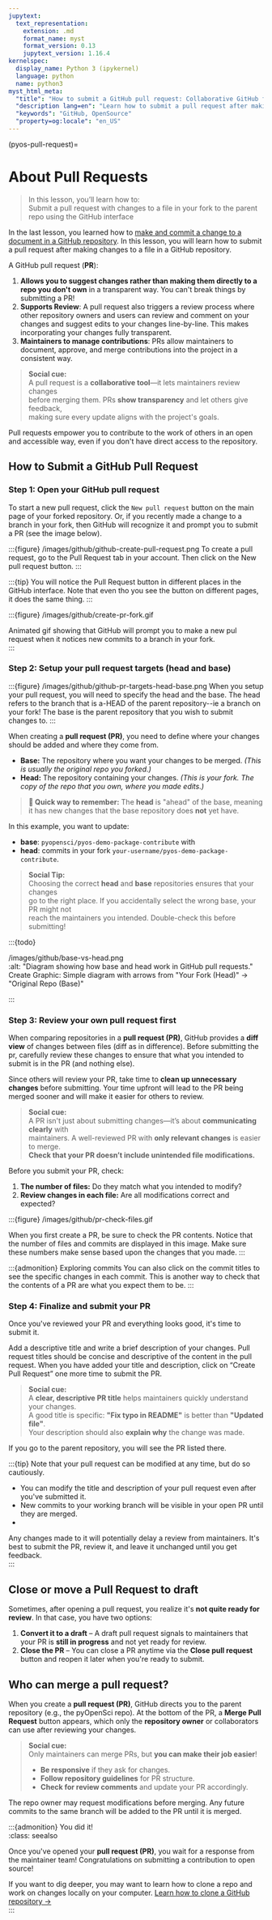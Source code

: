 ```yaml
--- 
jupytext: 
  text_representation: 
    extension: .md 
    format_name: myst 
    format_version: 0.13 
    jupytext_version: 1.16.4 
kernelspec: 
  display_name: Python 3 (ipykernel) 
  language: python 
  name: python3 
myst_html_meta: 
  "title": "How to submit a GitHub pull request: Collaborative GitHub for beginners" 
  "description lang=en": "Learn how to submit a pull request after making changes to a file in a GitHub repository" 
  "keywords": "GitHub, OpenSource" 
  "property=og:locale": "en_US" 
--- 
```

 
(pyos-pull-request)= 
# About Pull Requests 
 
> In this lesson, you’ll learn how to:   
> <i class="fa-solid fa-circle-check" style="color: #81c0aa;"></i> Submit a pull request with changes to a file in your fork to the parent repo using the GitHub interface 
>  
 
In the last lesson, you learned how to [make and commit a change to a document in a GitHub repository](pyos-edit-commit-files). 
In this lesson, you will learn how to submit a pull request after making changes to a file in a GitHub repository.   
 
A GitHub pull request (**PR**): 
 
1. **Allows you to suggest changes rather than making them directly to a repo you don't own** in a transparent way. You can't break things by submitting a PR! 
1. **Supports Review**: A pull request also triggers a review process where other repository owners and users can review and comment on your changes and suggest edits to your changes line-by-line. This makes incorporating your changes fully transparent. 
1. **Maintainers to manage contributions**: PRs allow maintainers to document, approve, and merge contributions into the project in a consistent way. 
 
> **<i class="fa-solid fa-handshake-angle" style="color: #81c0aa;"></i> Social cue:**  
> A pull request is a **collaborative tool**—it lets maintainers review changes  
> before merging them. PRs **show transparency** and let others give feedback,  
> making sure every update aligns with the project's goals.    
 
Pull requests empower you to contribute to the work of others in an open and accessible way, even if you don't have direct access to the repository. 
 
## How to Submit a GitHub Pull Request 
 
### Step 1: Open your GitHub pull request 
 
To start a new pull request, click the <kbd>`New pull request`</kbd> button on the main page of your forked repository. Or, if you recently made a change to a branch in your fork, then GitHub will recognize it and prompt you to submit a PR (see the image below). 
 
:::{figure} /images/github/github-create-pull-request.png 
To create a pull request, go to the Pull Request tab in your account. Then click on the New pull request button. 
::: 
 
:::{tip} 
You will notice the Pull Request button in different places in the GitHub interface. Note that even tho you see the button on different pages, it does the same thing. 
::: 
 
:::{figure} /images/github/create-pr-fork.gif 
 
Animated gif showing that GitHub will prompt you to make a new pul request when it notices new commits to a branch in your fork.   
::: 
 
### Step 2: Setup your pull request targets (head and base) 
 
:::{figure} /images/github/github-pr-targets-head-base.png 
When you setup your pull request, you will need to specify the head and the base. The head refers to the branch that is a-HEAD of the parent repository--ie a branch on your fork! The base is the parent repository that you wish to submit changes to. 
::: 
 
When creating a **pull request (PR)**, you need to define where your changes should be added and where they come from.  
 
- **<i class="fa-solid fa-database" style="color: #81c0aa;"></i> Base:** The repository where you want your changes to be merged. *(This is usually the original repo you forked.)*   
- **<i class="fa-solid fa-code-branch" style="color: #81c0aa;"></i> Head:** The repository containing your changes. *(This is your fork. The copy of the repo that you own, where you made edits.)*   
 
 
> **🔹 Quick way to remember:** The **head** is "ahead" of the base, meaning it has new changes that the base repository does **not** yet have. 
 
In this example, you want to update: 
 
* **base**: `pyopensci/pyos-demo-package-contribute` with 
* **head**: commits in your fork `your-username/pyos-demo-package-contribute`. 
 
 
> **<i class="fa-solid fa-code-branch" style="color: #81c0aa;"></i> Social Tip:**   
> Choosing the correct **head** and **base** repositories ensures that your changes  
> go to the right place. If you accidentally select the wrong base, your PR might not  
> reach the maintainers you intended. Double-check this before submitting!   
 
 
:::{todo} 
  
/images/github/base-vs-head.png   
:alt: "Diagram showing how base and head work in GitHub pull requests."   
Create Graphic: Simple diagram with arrows from "Your Fork (Head)" → "Original Repo (Base)"   
 
::: 
 
### Step 3: Review your own pull request first 
 
When comparing repositories in a **pull request (PR)**, GitHub provides a **diff view** of changes between files (diff as in difference). Before submitting the pr, carefully review these changes to ensure that what you intended to submit is in the PR (and nothing else). 
 
Since others will review your PR, take time to **clean up unnecessary changes** before submitting. Your time upfront will lead to the PR being merged sooner and will make it easier for others to review.   
 
> **<i class="fa-solid fa-magnifying-glass" style="color: #81c0aa;"></i> Social cue:**   
> A PR isn't just about submitting changes—it’s about **communicating clearly** with  
> maintainers. A well-reviewed PR with **only relevant changes** is easier to merge.  
> **Check that your PR doesn’t include unintended file modifications.**   
 
Before you submit your PR, check: 
 
1. **The number of files:** Do they match what you intended to modify? 
2. **Review changes in each file:** Are all modifications correct and expected? 
 
:::{figure} /images/github/pr-check-files.gif 
 
When you first create a PR, be sure to check the PR contents. Notice that the number of files and commits are displayed in this image. Make sure these numbers make sense based upon the changes that you made. 
::: 
 
:::{admonition} <i class="fa fa-star"></i> Exploring commits 
You can also click on the commit titles to see the specific changes in each commit. This is another way to check that the contents of a PR are what you expect them to be. 
::: 
 
### Step 4: Finalize and submit your PR 
 
Once you've reviewed your PR and everything looks good, it's time to submit it. 
 
Add a descriptive title and write a brief description of your changes. Pull request titles should be concise and descriptive of the content in the pull request. When you have added your 
title and description, click on “Create Pull Request” one more time to submit the PR. 
 
> **<i class="fa-solid fa-pen-to-square" style="color: #81c0aa;"></i> Social cue:**   
> A **clear, descriptive PR title** helps maintainers quickly understand your changes.   
> A good title is specific: **"Fix typo in README"** is better than **"Updated file"**.   
> Your description should also **explain why** the change was made.    
 
If you go to the parent repository, you will see the PR listed there. 
 
:::{tip} 
Note that your pull request can be modified at any time, but do so cautiously.  
 
* You can modify the title and description of your pull request even after you've submitted it. 
* New commits to your working branch will be visible in your open PR until they are merged. 
*  
Any changes made to it will potentially delay a review from maintainers. It's best to submit the PR, review it, and leave it unchanged until you get feedback.  
::: 
 
## Close or move a Pull Request to draft 
 
Sometimes, after opening a pull request, you realize it's **not quite ready for review**. In that case, you have two options:   
 
1. **<i class="fa-solid fa-file-pen" style="color: #81c0aa;"></i> Convert it to a draft** – A draft pull request signals to maintainers that your PR is **still in progress** and not yet ready for review.   
2. **<i class="fa-solid fa-xmark" style="color: #81c0aa;"></i> Close the PR** – You can close a PR anytime via the **Close pull request** button and reopen it later when you're ready to submit.   
 
## Who can merge a pull request? 
 
When you create a **pull request (PR)**, GitHub directs you to the parent repository (e.g., the pyOpenSci repo). At the bottom of the PR, a **Merge Pull Request** button appears, which only the **repository owner** or collaborators can use after reviewing your changes. 
 
> **<i class="fa-solid fa-user-shield" style="color: #81c0aa;"></i> Social cue:**   
> Only maintainers can merge PRs, but **you can make their job easier**!   
> - **Be responsive** if they ask for changes.   
> - **Follow repository guidelines** for PR structure.   
> - **Check for review comments** and update your PR accordingly.    
 
The repo owner may request modifications before merging. Any future commits to the same branch will be added to the PR until it is merged. 
 
 
:::{admonition} You did it!  
:class: seealso   
 
Once you've opened your **pull request (PR)**, you wait for a response from the maintainer team! Congratulations on submitting a contribution to open source!  
 
If you want to dig deeper, you may want to learn how to clone a repo and work on changes locally on your computer. 
[<i class="fa-solid fa-circle-check" style="color: #81c0aa;"></i> Learn how to clone a GitHub repository →](clone-repo)   
::: 
